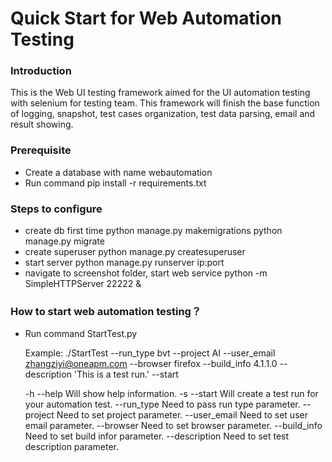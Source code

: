 #  Quick Start for Web Automation Testing

### Introduction
This is the Web UI testing framework aimed for the UI automation testing with selenium for testing team. This framework will finish the base function of logging, snapshot, test cases organization, test data parsing, email and result showing.

### Prerequisite
* Create a database with name webautomation
* Run command pip install -r requirements.txt 


### Steps to configure
* create db first time
	python manage.py makemigrations
	python manage.py migrate
* create superuser
	python manage.py createsuperuser
* start server
	python manage.py runserver ip:port
* navigate to screenshot folder, start web service
	python -m SimpleHTTPServer 22222 &

### How to start web automation testing？
* Run command StartTest.py

	Example: ./StartTest --run_type bvt --project AI --user_email zhangziyi@oneapm.com 	--browser firefox --build_info 4.1.1.0 --description 'This is a test run.' --start

	-h   --help     Will show help information.
	-s   --start    Will create a test run for your automation test.
    --run_type      Need to pass run type parameter.
    --project       Need to set project parameter.
    --user_email    Need to set user email parameter.
    --browser       Need to set browser parameter.
    --build_info    Need to set build infor parameter.
    --description   Need to set test description parameter.
